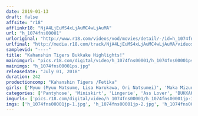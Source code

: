 ```yaml
---
date: 2019-01-13
draft: false
affsite: "r18"
afflinkr18: "NjA4LjEuMS4xLjAuMC4wLjAuMA"
url: "h_1074fns00001"
urloriginal: "http://www.r18.com/videos/vod/movies/detail/-/id=h_1074fns00001"
urlfinal: "http://media.r18.com/track/NjA4LjEuMS4xLjAuMC4wLjAuMA/videos/vod/movies/detail/-/id=h_1074fns00001"
samplevid: "----"
title: "Kahanshin Tigers Bukkake Highlights!"
mainimgurl: "pics.r18.com/digital/video/h_1074fns00001/h_1074fns00001ps.jpg"
mainimgs: "h_1074fns00001ps.jpg"
releasedate: "July 01, 2018"
duration: 242
productioncomp: "Kahanshin Tigers /Fetika"
girls: ['Myuu (Myuu Matsume, Lisa Harukawa, Ori Natsumei)', 'Maka Mizuno', 'Risa Murakami', 'Yu Uehara', 'Anri Hoshizaki', 'Miho Tachibana', 'Nozomi Hatzuki', 'Mio Kuraki', 'Risa Arisawa', 'Ryo Seto']
categories: ['Pantyhose', 'Miniskirt', 'Lingerie', 'Ass Lover', 'BUKKAKE', 'Compilation', 'Over 4 Hours']
imgurls: ['pics.r18.com/digital/video/h_1074fns00001/h_1074fns00001jp-1.jpg', 'pics.r18.com/digital/video/h_1074fns00001/h_1074fns00001jp-2.jpg', 'pics.r18.com/digital/video/h_1074fns00001/h_1074fns00001jp-3.jpg', 'pics.r18.com/digital/video/h_1074fns00001/h_1074fns00001jp-4.jpg', 'pics.r18.com/digital/video/h_1074fns00001/h_1074fns00001jp-5.jpg', 'pics.r18.com/digital/video/h_1074fns00001/h_1074fns00001jp-6.jpg', 'pics.r18.com/digital/video/h_1074fns00001/h_1074fns00001jp-7.jpg', 'pics.r18.com/digital/video/h_1074fns00001/h_1074fns00001jp-8.jpg', 'pics.r18.com/digital/video/h_1074fns00001/h_1074fns00001jp-9.jpg', 'pics.r18.com/digital/video/h_1074fns00001/h_1074fns00001jp-10.jpg', 'pics.r18.com/digital/video/h_1074fns00001/h_1074fns00001jp-11.jpg', 'pics.r18.com/digital/video/h_1074fns00001/h_1074fns00001jp-12.jpg', 'pics.r18.com/digital/video/h_1074fns00001/h_1074fns00001jp-13.jpg', 'pics.r18.com/digital/video/h_1074fns00001/h_1074fns00001jp-14.jpg', 'pics.r18.com/digital/video/h_1074fns00001/h_1074fns00001jp-15.jpg', 'pics.r18.com/digital/video/h_1074fns00001/h_1074fns00001jp-16.jpg', 'pics.r18.com/digital/video/h_1074fns00001/h_1074fns00001jp-17.jpg', 'pics.r18.com/digital/video/h_1074fns00001/h_1074fns00001jp-18.jpg', 'pics.r18.com/digital/video/h_1074fns00001/h_1074fns00001jp-19.jpg', 'pics.r18.com/digital/video/h_1074fns00001/h_1074fns00001jp-20.jpg']
imgs: ['h_1074fns00001jp-1.jpg', 'h_1074fns00001jp-2.jpg', 'h_1074fns00001jp-3.jpg', 'h_1074fns00001jp-4.jpg', 'h_1074fns00001jp-5.jpg', 'h_1074fns00001jp-6.jpg', 'h_1074fns00001jp-7.jpg', 'h_1074fns00001jp-8.jpg', 'h_1074fns00001jp-9.jpg', 'h_1074fns00001jp-10.jpg', 'h_1074fns00001jp-11.jpg', 'h_1074fns00001jp-12.jpg', 'h_1074fns00001jp-13.jpg', 'h_1074fns00001jp-14.jpg', 'h_1074fns00001jp-15.jpg', 'h_1074fns00001jp-16.jpg', 'h_1074fns00001jp-17.jpg', 'h_1074fns00001jp-18.jpg', 'h_1074fns00001jp-19.jpg', 'h_1074fns00001jp-20.jpg']
---
```

